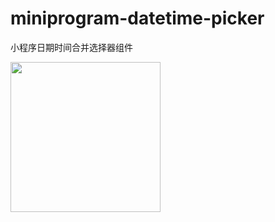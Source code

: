 # miniprogram-datetime-picker
小程序日期时间合并选择器组件

<p align="left">
  <img width="240" src="https://pic3.superbed.cn/item/5e01705676085c32893f703c.gif">
</p>
